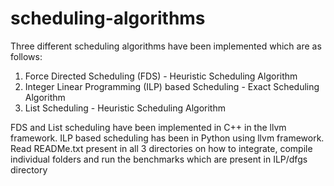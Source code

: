 scheduling-algorithms
=====================
Three different scheduling algorithms have been implemented which are as follows:
1. Force Directed Scheduling (FDS) - Heuristic Scheduling Algorithm
2. Integer Linear Programming (ILP) based Scheduling - Exact Scheduling Algorithm
3. List Scheduling - Heuristic Scheduling Algorithm

FDS and List scheduling have been implemented in C++ in the llvm framework.
ILP based scheduling has been in Python using llvm framework.
Read READMe.txt present in all 3 directories on how to integrate, compile individual folders and run the benchmarks which are present in ILP/dfgs directory


